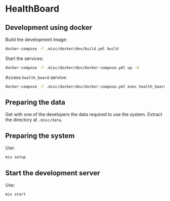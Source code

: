 # HealthBoard

## Development using docker

Build the development image:

```bash
docker-compose -f .misc/docker/dev/build.yml build
```

Start the services:

```bash
docker-compose -f .misc/docker/dev/docker-compose.yml up -d
```

Access `health_board` service:

```bash
docker-compose -f .misc/docker/dev/docker-compose.yml exec health_board bash
```

## Preparing the data

Get with one of the developers the data required to use the system. Extract the directory at `.misc/data`.

## Preparing the system

Use:

```bash
mix setup
```

## Start the development server

Use:

```bash
mix start
```
